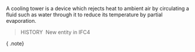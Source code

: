 A cooling tower is a device which rejects heat to ambient air by circulating a fluid such as water through it to reduce its temperature by partial evaporation.

> HISTORY&nbsp; New entity in IFC4

{ .note}
>